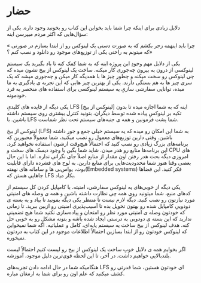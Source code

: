 # حضار

دلایل زیادی برای اینکه چرا شما باید بخواین این کتاب رو بخونید وجود داره. یکی از سؤال‌هایی که اکثر مردم میپرسن اینه:‌ 

« چرا باید اینهمه زجر بکشم که به صورت دستی یک لینوکس رو از ابتدا بسازم در صورتی که میتونم به راحتی یکی از توزیع‌های موجود رو دانلود و نصب کنم ؟‌»

 یکی از دلایل مهم وجودِ این پروژه اینه که به شما کمک کنه تا یاد بگیرید یک سیستم لینوکسی از درون به بیرون چه‌جوری کار میکنه. ساخت یک لینوکس از بیخ نشون میده که چی لینوکس رو سخت میکنه و چطور چیز ها با همدیگه کار میکن و چه‌جوری میشه که یک سری چیز ها به هم بستگی دارند. یکی از بهترین چیز هایی که این تجربه ی یادگیری به ما میده، توانایی سفارشی سازیِ یه سیستم لینوکسی برای استفاده های منحصر به فرد خودمونه.

 یکی دیگه از فایده های کلیدیِ LFS \[لینوکس از بیخ\] اینه که به شما اجازه میده تا بدون تکیه بر لینوکسِ پیاده شده توسط دیگران، بتونید کنترل بیشتری روی سیستم داشته باشین. با LFS شما پشت فرمونین و همه ی جنبه‌های سیستم تحت نظر شماست.

لینوکس از بیخ \(LFS\) به شما این امکان رو میده که یه سیستم خیلی جمع و جور داشته باشین. وقتی دارین توزیع‌های معمول رو نصب میکنید، شما معمولاً مجبورین که برنامه‌های بزرگ زیادی رو نصب کنید که احتمالاً هیچ‌وقت ازشون استفاده نخواهید کرد. این برنامه‌ها منابع رو هدر میدن. شاید شما بگین با وجود دیسک های سخت و CPU های امروزی دیگه بحث هدر رفتن اون مقدار از منابع اصلاً جای نگرانی نداره. اما با این حال بعضی وقتا هنوز شما محدودیت‌هایی برای منابع دارین. به لوح های فشرده دارای قابلیت بوت، یواس‌بی ها و سامانه های نهفته\(Embedded systems\) فکر کنید. این فضاها جاهایی هستن که LFS بکار میاد.

 یکی دیگه از خوبی‌های یه لینوکس سفارشی،‌ امنیته. با کامپایل کردن کل سیستم از کدهای منبع، شما میتونید روی همه چی نظارت داشته باشین و همه ی وصله های امنیتی مورد نیازتون رو نصب کنید. دیگه لازم نیست تا منتظر یکی دیگه بمونید تا بیاد و یه بسته ی دودوییِ کامپایل شده رو بهتون تحویل بده تا آسیب‌پذیری امنیتی رو ازبین ببرید. تا زمانی که خودتون وصله ی امنیتی مورد نظر رو امتحان و پیاده‌سازی نکنید شما هیچ تضمینی ندارید که این بسته ی دودویی به درستی ایجاد شده باشه و بتونه مشکل رو به خوبی حل کنه. هدف لینوکس از بیخ ساخت یه سیستم پایه‌ای، کامل و عملیاتیه. اگه شما نمیخواین که لینوکس خودتون رو از ابتدا بسازین احتمالاً اطلاعات موجود در این کتاب به دردتون نمیخوره.

 اگر بخوایم همه ی دلایل خوبِ ساخت یک لینوکس از بیخ رو لیست کنیم احتمالاً لیست بلندبالایی خواهیم داشت. در آخر، تا این لحظه قوی‌ترین دلیل موجود، آموزشه.

 هنگامیکه شما در حال ادامه دادن تجربه‌های LFS ای خودتون هستین، شما قدرتی رو کشف میکنید که علم اون رو برای شما به ارمغان میاره.

